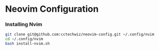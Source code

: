 # Neovim Configuration

### Installing Nvim
```bash
git clone git@github.com:cctechwiz/neovim-config.git ~/.config/nvim
cd ~/.config/nvim
bash install-nvim.sh
```
